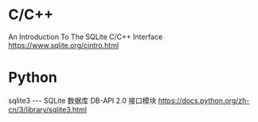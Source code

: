 
# C/C++

An Introduction To The SQLite C/C++ Interface https://www.sqlite.org/cintro.html

# Python

sqlite3 --- SQLite 数据库 DB-API 2.0 接口模块 https://docs.python.org/zh-cn/3/library/sqlite3.html
